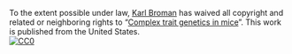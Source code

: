 To the extent possible under law,
[Karl Broman](http://github.com/kbroman)
has waived all copyright and related or neighboring rights to
&ldquo;[Complex trait genetics in mice](https://github.com/kbroman/Talk_ProspStudents)&rdquo;.
This work is published from the United States.
<br/>
[![CC0](http://i.creativecommons.org/p/zero/1.0/88x31.png)](http://creativecommons.org/publicdomain/zero/1.0/)
